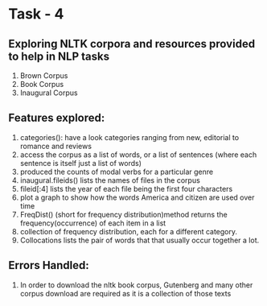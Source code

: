 # Task - 4

## Exploring NLTK corpora and resources provided to help in NLP tasks
  1.	Brown Corpus
  2.	Book Corpus
  3.	Inaugural Corpus

## Features explored:
  1.	categories(): have a look categories ranging from new, editorial to romance and reviews
  2.	access the corpus as a list of words, or a list of sentences (where each sentence is itself just a list of words)
  3.	produced the counts of modal verbs for a particular genre
  4.	inaugural.fileids() lists the names of files in the corpus
  5.	fileid[:4] lists the year of each file being the first four characters
  6.	plot a graph to show how the words America and citizen are used over time
  7.	FreqDist() (short for frequency distribution)method returns the frequency(occurrence) of each item in a list
  8.	collection of frequency distribution, each for a different category.
  9.	Collocations lists the pair of words that that usually occur together a lot.

## Errors Handled:
  1.	In order to download the nltk book corpus, Gutenberg and many other corpus download are required as it is a collection of those texts
